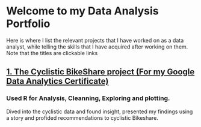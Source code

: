 # Welcome to my Data Analysis Portfolio
Here is where I list the relevant projects that I have worked on as a data analyst, while telling the skills that I have acquired after working on them. Note that the titles are clickable links
## [1. The Cyclistic BikeShare project (For my Google Data Analytics Certificate)](https://www.kaggle.com/code/eliedjani/cyclistic-bikeshare-project)
### Used R for Analysis, Cleanning, Exploring and plotting.
Dived into the cyclistic data and found insight, presented my findings using a story and profided recommendations to cyclistic Bikeshare.
